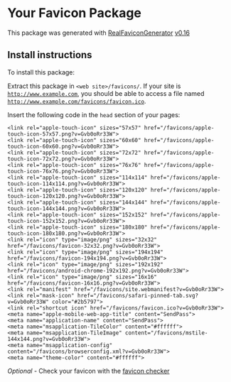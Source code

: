 # Your Favicon Package

This package was generated with [RealFaviconGenerator](https://realfavicongenerator.net/) [v0.16](https://realfavicongenerator.net/change_log#v0.16)

## Install instructions

To install this package:

Extract this package in <code>&lt;web site&gt;/favicons/</code>. If your site is <code>http://www.example.com</code>, you should be able to access a file named <code>http://www.example.com/favicons/favicon.ico</code>.

Insert the following code in the `head` section of your pages:

    <link rel="apple-touch-icon" sizes="57x57" href="/favicons/apple-touch-icon-57x57.png?v=Gvb0oRr33W">
    <link rel="apple-touch-icon" sizes="60x60" href="/favicons/apple-touch-icon-60x60.png?v=Gvb0oRr33W">
    <link rel="apple-touch-icon" sizes="72x72" href="/favicons/apple-touch-icon-72x72.png?v=Gvb0oRr33W">
    <link rel="apple-touch-icon" sizes="76x76" href="/favicons/apple-touch-icon-76x76.png?v=Gvb0oRr33W">
    <link rel="apple-touch-icon" sizes="114x114" href="/favicons/apple-touch-icon-114x114.png?v=Gvb0oRr33W">
    <link rel="apple-touch-icon" sizes="120x120" href="/favicons/apple-touch-icon-120x120.png?v=Gvb0oRr33W">
    <link rel="apple-touch-icon" sizes="144x144" href="/favicons/apple-touch-icon-144x144.png?v=Gvb0oRr33W">
    <link rel="apple-touch-icon" sizes="152x152" href="/favicons/apple-touch-icon-152x152.png?v=Gvb0oRr33W">
    <link rel="apple-touch-icon" sizes="180x180" href="/favicons/apple-touch-icon-180x180.png?v=Gvb0oRr33W">
    <link rel="icon" type="image/png" sizes="32x32" href="/favicons/favicon-32x32.png?v=Gvb0oRr33W">
    <link rel="icon" type="image/png" sizes="194x194" href="/favicons/favicon-194x194.png?v=Gvb0oRr33W">
    <link rel="icon" type="image/png" sizes="192x192" href="/favicons/android-chrome-192x192.png?v=Gvb0oRr33W">
    <link rel="icon" type="image/png" sizes="16x16" href="/favicons/favicon-16x16.png?v=Gvb0oRr33W">
    <link rel="manifest" href="/favicons/site.webmanifest?v=Gvb0oRr33W">
    <link rel="mask-icon" href="/favicons/safari-pinned-tab.svg?v=Gvb0oRr33W" color="#2b5797">
    <link rel="shortcut icon" href="/favicons/favicon.ico?v=Gvb0oRr33W">
    <meta name="apple-mobile-web-app-title" content="SendPass">
    <meta name="application-name" content="SendPass">
    <meta name="msapplication-TileColor" content="#ffffff">
    <meta name="msapplication-TileImage" content="/favicons/mstile-144x144.png?v=Gvb0oRr33W">
    <meta name="msapplication-config" content="/favicons/browserconfig.xml?v=Gvb0oRr33W">
    <meta name="theme-color" content="#ffffff">

*Optional* - Check your favicon with the [favicon checker](https://realfavicongenerator.net/favicon_checker)